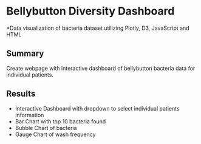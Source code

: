 # Bellybutton Diversity Dashboard
*Data visualization of bacteria dataset utilizing Plotly, D3, JavaScript and HTML

## Summary

Create webpage with interactive dashboard of bellybutton bacteria data for individual patients.

## Results

* Interactive Dashboard with dropdown to select individual patients information
* Bar Chart with top 10 bacteria found
* Bubble Chart of bacteria
* Gauge Chart of wash frequency

